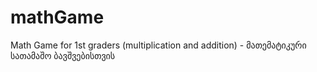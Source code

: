 # mathGame
Math Game for 1st graders (multiplication and addition) - მათემატიკური სათამაშო ბავშვებისთვის
